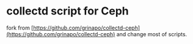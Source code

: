 # collectd script for Ceph

fork from [https://github.com/grinapo/collectd-ceph](https://github.com/grinapo/collectd-ceph) and change most of scripts.

